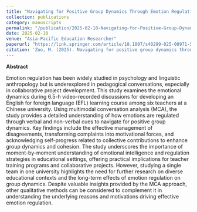 ```yaml
---
title: "Navigating for Positive Group Dynamics Through Emotion Regulation: A Multimodal Conversation Analysis on Teacher Discussions in Chinese EFL Curriculum Development"
collection: publications
category: manuscripts
permalink: "/publication/2025-02-10-Navigating-for-Positive-Group-Dynamics-Through-Emotion-Regulation"
date: 2025-02-10
venue: "Asia-Pacific Education Researcher"
paperurl: "https://link.springer.com/article/10.1007/s40299-025-00971-5"
citation: 'Zuo, M. (2025). Navigating for positive group dynamics through emotion regulation: A multimodal conversation analysis on teacher discussions in Chinese EFL curriculum development. <i>Asia-Pacific Education Researcher</i>. https://doi.org/10.1007/s40299-025-00971-5'
---
```

<!-- more -->

**Abstract** <br>

Emotion regulation has been widely studied in psychology and linguistic anthropology but is underexplored in pedagogical conversations, especially in collaborative project development. This study examines the emotional dynamics during 6.5-h video-recorded discussions for developing an English for foreign language (EFL) learning course among six teachers at a Chinese university. Using multimodal conversation analysis (MCA), the study provides a detailed understanding of how emotions are regulated through verbal and non-verbal cues to navigate for positive group dynamics. Key findings include the effective management of disagreements, transforming complaints into motivational forces, and acknowledging self-progress related to collective contributions to enhance group dynamics and cohesion. The study underscores the importance of moment-by-moment understanding of emotional intelligence and regulation strategies in educational settings, offering practical implications for teacher training programs and collaborative projects. However, studying a single team in one university highlights the need for further research on diverse educational contexts and the long-term effects of emotion regulation on group dynamics. Despite valuable insights provided by the MCA approach, other qualitative methods can be considered to complement it in understanding the underlying reasons and motivations driving effective emotion regulation.

